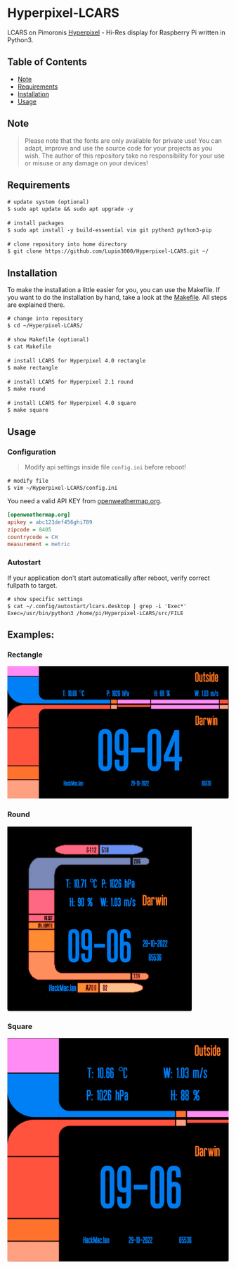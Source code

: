 # Hyperpixel-LCARS

LCARS on Pimoronis [Hyperpixel](https://shop.pimoroni.com/search?q=hyperpixel) - Hi-Res display for Raspberry Pi written in Python3.

## Table of Contents

- [Note](#Note)
- [Requirements](#Requirements)
- [Installation](#Installation)
- [Usage](#Usage)

## Note

> Please note that the fonts are only available for private use! You can adapt, improve and use the source code for your projects as you wish. The author of this repository take no responsibility for your use or misuse or any damage on your devices!

## Requirements

```shell
# update system (optional)
$ sudo apt update && sudo apt upgrade -y

# install packages
$ sudo apt install -y build-essential vim git python3 python3-pip

# clone repository into home directory
$ git clone https://github.com/Lupin3000/Hyperpixel-LCARS.git ~/
```

## Installation

To make the installation a little easier for you, you can use the Makefile. If you want to do the installation by hand, take a look at the [Makefile](Makefile). All steps are explained there.

```shell
# change into repository
$ cd ~/Hyperpixel-LCARS/

# show Makefile (optional)
$ cat Makefile

# install LCARS for Hyperpixel 4.0 rectangle
$ make rectangle 

# install LCARS for Hyperpixel 2.1 round
$ make round

# install LCARS for Hyperpixel 4.0 square
$ make square
```

## Usage

### Configuration

> Modify api settings inside file `config.ini` before reboot!

```shell
# modify file
$ vim ~/Hyperpixel-LCARS/config.ini
```

You need a valid API KEY from [openweathermap.org](https://openweathermap.org/api).

```config.ini
[openweathermap.org]
apikey = abc123def456ghi789
zipcode = 8405
countrycode = CH
measurement = metric
```

### Autostart

If your application don't start automatically after reboot, verify correct fullpath to target.

```shell
# show specific settings
$ cat ~/.config/autostart/lcars.desktop | grep -i 'Exec*'
Exec=/usr/bin/python3 /home/pi/Hyperpixel-LCARS/src/FILE
```

## Examples:

### Rectangle

![](img/example_rectangle.png)

### Round

![](img/example_round.png)

### Square

![](img/example_square.png)
